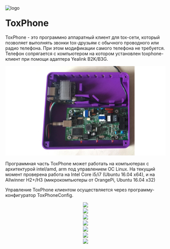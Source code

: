 <a name="toxphone" />
<img align="left" src="https://raw.githubusercontent.com/hkarel/ToxPhone/master/setup/icons/128x128/toxphone.png" alt="logo" />

# ToxPhone

ToxPhone - это программно аппаратный клиент для tox-сети, который позволяет выполнять звонки tox-друзьям с обычного проводного или радио телефона. При этом модификации самого телефона не требуется. Телефон сопрягается с компьютером на котором установлен toxphone-клиент при помощи адаптера  Yealink&nbsp;B2K/B3G.

<p align="center">
<img src="https://raw.githubusercontent.com/hkarel/ToxPhone/master/doc/ToxPhoneBox.jpeg"/><br>
</p>

Программная часть ToxPhone может работать на компьютерах с архитектурой intel/amd, arm под управлением ОС&nbsp;Linux.
На текущий момент проверена работа на Intel Core i5/i7 (Ubuntu 16.04 x64), и на Allwinner H2+/H3 (микрокомпьютеры от OrangePi, Ubuntu 16.04 x32)

Управление ToxPhone клиентом осуществляется через программу-конфигуратор ToxPhoneConfig.

<p align="center">
<img src="https://raw.githubusercontent.com/hkarel/ToxPhone/master/doc/ToxPhoneConfig_0.png"/><br>
<img src="https://raw.githubusercontent.com/hkarel/ToxPhone/master/doc/ToxPhoneConfig_1.png"/><br>
<img src="https://raw.githubusercontent.com/hkarel/ToxPhone/master/doc/ToxPhoneConfig_2.png"/><br>
<img src="https://raw.githubusercontent.com/hkarel/ToxPhone/master/doc/ToxPhoneConfig_3.png"/><br>
<img src="https://raw.githubusercontent.com/hkarel/ToxPhone/master/doc/ToxPhoneConfig_4.png"/><br>
<img src="https://raw.githubusercontent.com/hkarel/ToxPhone/master/doc/ToxPhoneConfig_5.png"/><br>
<img src="https://raw.githubusercontent.com/hkarel/ToxPhone/master/doc/ToxPhoneConfig_6.png"/><br>
</p>
